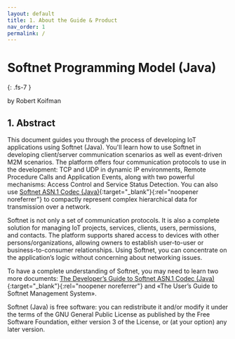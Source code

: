 ```yaml
---
layout: default
title: 1. About the Guide & Product
nav_order: 1
permalink: /
---
```


# Softnet Programming Model (Java)
{: .fs-7 }

by Robert Koifman  

## 1. Abstract

This document guides you through the process of developing IoT applications using Softnet (Java). You'll learn how to use Softnet in developing client/server communication scenarios as well as event-driven M2M scenarios. The platform offers four communication protocols to use in the development: TCP and UDP in dynamic IP environments, Remote Procedure Calls and Application Events, along with two powerful mechanisms: Access Control and Service Status Detection. You can also use [Softnet ASN.1 Codec (Java)](https://github.com/robert-koifman/asncodec-java){:target="_blank"}{:rel="noopener noreferrer"} to compactly represent complex hierarchical data for transmission over a network.  

Softnet is not only a set of communication protocols. It is also a complete solution for managing IoT projects, services, clients, users, permissions, and contacts. The platform supports shared access to devices with other persons/organizations, allowing owners to establish user-to-user or business-to-consumer relationships. Using Softnet, you can concentrate on the application’s logic without concerning about networking issues.  

To have a complete understanding of Softnet, you may need to learn two more documents: [The Developer’s Guide to Softnet ASN.1 Codec (Java)](https://robert-koifman.github.io/asncodec-java){:target="_blank"}{:rel="noopener noreferrer"} and «The User’s Guide to Softnet Management System».  

Softnet (Java) is free software: you can redistribute it and/or modify it under the terms of the GNU General Public License as published by the Free Software Foundation, either version 3 of the License, or (at your option) any later version.
